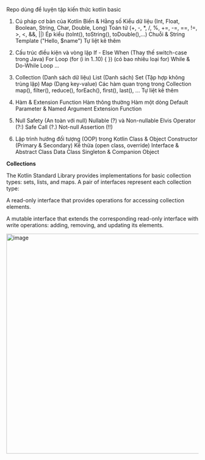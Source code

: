 Repo dùng để luyện tập kiến thức kotlin basic


1. Cú pháp cơ bản của Kotlin
Biến & Hằng số
Kiểu dữ liệu (Int, Float, Boolean, String, Char, Double, Long)
Toán tử (+, -, *, /, %, +=, -=, ==, !=, >, <, &&, ||)
Ép kiểu (toInt(), toString(), toDouble(),...)
Chuỗi & String Template ("Hello, $name")
Tự liệt kê thêm

2. Cấu trúc điều kiện và vòng lặp
If - Else
When (Thay thế switch-case trong Java)
For Loop (for (i in 1..10) { }) (có bao nhiêu loại for)
While & Do-While Loop 
...

3. Collection (Danh sách dữ liệu)
List (Danh sách)
Set (Tập hợp không trùng lặp)
Map (Dạng key-value)
Các hàm quan trọng trong Collection
map(), filter(), reduce(), forEach(), first(), last(), ...
Tự liệt kê thêm

4. Hàm & Extension Function
Hàm thông thường
Hàm một dòng
Default Parameter & Named Argument
Extension Function

5. Null Safety (An toàn với null)
Nullable (?) và Non-nullable
Elvis Operator (?:)
Safe Call (?.)
Not-null Assertion (!!)

6. Lập trình hướng đối tượng (OOP) trong Kotlin
Class & Object
Constructor (Primary & Secondary)
Kế thừa (open class, override)
Interface & Abstract Class
Data Class
Singleton & Companion Object



**Collections**

The Kotlin Standard Library provides implementations for basic collection types: sets, lists, and maps. A pair of interfaces represent each collection type:

A read-only interface that provides operations for accessing collection elements.

A mutable interface that extends the corresponding read-only interface with write operations: adding, removing, and updating its elements.


<img width="960" height="576" alt="image" src="https://github.com/user-attachments/assets/c8297b4d-388d-4c47-876a-670acb0852af" />
